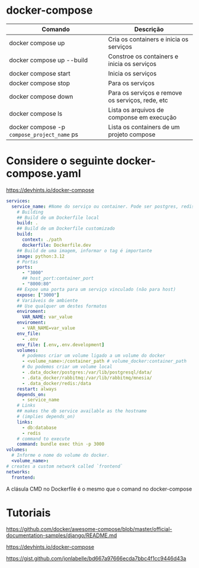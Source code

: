 # docker-compose

Comando | Descrição
---|---
docker compose up | Cria os containers e inicia os serviços
docker compose up --build | Constroe os containers e inicia os serviços
docker compose start | Inicia os serviços
docker compose stop | Para os serviços
docker compose down | Para os serviços e remove os serviços, rede, etc
docker compose ls | Lista os arquivos de componse em execução
docker compose -p `compose_project_name` ps | Lista os containers de um projeto compose

# Considere o seguinte docker-compose.yaml
https://devhints.io/docker-compose

```yaml
services:
  service_name: #Nome do serviço ou container. Pode ser postgres, redis, web, db, etc
    # Building
    ## Build de um Dockerfile local
    build: .
    ## Build de um Dockerfile customizado
    build:
      context: ./path
      dockerfile: Dockerfile.dev
    ## Build de uma imagem, informar o tag é importante
    image: python:3.12
    # Portas
    ports:
      - "3000"
      ## host_port:container_port
      - "8000:80" 
    ## Expoe uma porta para um serviço vinculado (não para host)
    expose: ["3000"]
    # Variáveis de ambiente
    ## Use qualquer um destes formatos
    enviroment:
      VAR_NAME: var_value
    enviroment:
      - VAR_NAME=var_value
    env_file:
      - .env
    env_file: [.env,.env.development]
    volumes:
      # podemos criar um volume ligado a um volume do docker
      - <volume_name>:/container_path # volume_docker:container_path
      # Ou podemos criar um volume local
      - .data_docker/postgres:/var/lib/postgresql/data/
      - .data_docker/rabbitmq:/var/lib/rabbitmq/mnesia/
      - .data_docker/redis:/data
    restart: always
    depends_on:
      - service_name
    # Links
    ## makes the db service available as the hostname
    # (implies depends_on)
    links:
      - db:database
      - redis
    # command to execute
    command: bundle exec thin -p 3000
volumes: 
  # Informe o nome do volume do docker.
  <volume_name>:
# creates a custom network called `frontend`
networks:
  frontend:  
```

A clásula CMD no Dockerfile é o mesmo que o comand no docker-compose

# Tutoriais

https://github.com/docker/awesome-compose/blob/master/official-documentation-samples/django/README.md

https://devhints.io/docker-compose

https://gist.github.com/jonlabelle/bd667a97666ecda7bbc4f1cc9446d43a